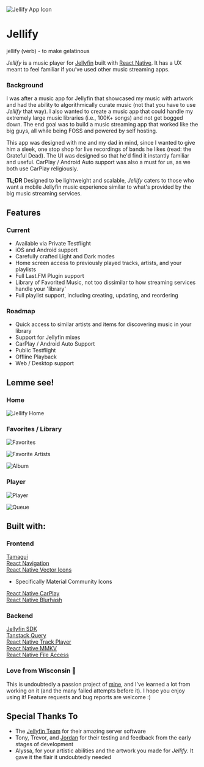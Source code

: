 ![Jellify App Icon](assets/icon_dark_original.png)
#  Jellify

jellify (verb) - to make gelatinous

*Jellify* is a music player for [Jellyfin](https://jellyfin.org/) built with [React Native](https://reactnative.dev/). It has a  UX meant to feel familiar if you’ve used other music streaming apps.

### Background
I was after a music app for Jellyfin that showcased my music with artwork and had the ability to algorithmically curate music (not that you have to use *Jellify* that way). I also wanted to create a music app that could handle my extremely large music libraries (i.e., 100K+ songs) and not get bogged down. The end goal was to build a music streaming app that worked like the big guys, all while being FOSS and powered by self hosting.

This app was designed with me and my dad in mind, since I wanted to give him a sleek, one stop shop for live recordings of bands he likes (read: the Grateful Dead). The UI was designed so that he'd find it instantly familiar and useful. CarPlay / Android Auto support was also a must for us, as we both use CarPlay religiously. 

**TL;DR** Designed to be lightweight and scalable, *Jellify* caters to those who want a mobile Jellyfin music experience similar to what's provided by the big music streaming services. 

## Features
### Current
- Available via Private Testflight
- iOS and Android support
- Carefully crafted Light and Dark modes
- Home screen access to previously played tracks, artists, and your playlists
- Full Last.FM Plugin support
- Library of Favorited Music, not too dissimilar to how streaming services handle your 'library'
- Full playlist support, including creating, updating, and reordering

### Roadmap
- Quick access to similar artists and items for discovering music in your library
- Support for Jellyfin mixes
- CarPlay / Android Auto Support
- Public Testflight
- Offline Playback
- Web / Desktop support

## Lemme see!
### Home
![Jellify Home](screenshots/home.png)

### Favorites / Library
![Favorites](screenshots/favorites.png)

![Favorite Artists](screenshots/favorite_artists.png)

![Album](screenshots/album.png)

### Player
![Player](screenshots/player.png)

![Queue](screenshots/player_queue.png)

## Built with:
### Frontend
[Tamagui](https://tamagui.dev/)\
[React Navigation](https://reactnavigation.org/)\
[React Native Vector Icons](https://github.com/oblador/react-native-vector-icons)
- Specifically Material Community Icons

[React Native CarPlay](https://github.com/birkir/react-native-carplay)\
[React Native Blurhash](https://github.com/mrousavy/react-native-blurhash)

### Backend
[Jellyfin SDK](https://typescript-sdk.jellyfin.org/)\
[Tanstack Query](https://tanstack.com/query/latest/docs/framework/react/react-native)\
[React Native Track Player](https://github.com/doublesymmetry/react-native-track-player)\
[React Native MMKV](https://github.com/mrousavy/react-native-mmkv)\
[React Native File Access](https://github.com/alpha0010/react-native-file-access)

### Love from Wisconsin 🧀
This is undoubtedly a passion project of [mine](https://github.com/anultravioletaurora), and I've learned a lot from working on it (and the many failed attempts before it). I hope you enjoy using it! Feature requests and bug reports are welcome :)

## Special Thanks To
- The [Jellyfin Team](https://jellyfin.org/) for their amazing server software
- Tony, Trevor, and [Jordan](https://github.com/jordanbleu) for their testing and feedback from the early stages of development
- Alyssa, for your artistic abilities and the artwork you made for *Jellify*. It gave it the flair it undoubtedly needed
